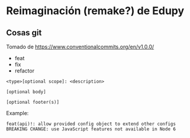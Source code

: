 # Reimaginación (remake?) de Edupy

## Cosas git

Tomado de https://www.conventionalcommits.org/en/v1.0.0/

+ feat
+ fix
+ refactor

```
<type>[optional scope]: <description>

[optional body]

[optional footer(s)]
```

Example:

```
feat(api)!: allow provided config object to extend other configs
BREAKING CHANGE: use JavaScript features not available in Node 6
```
